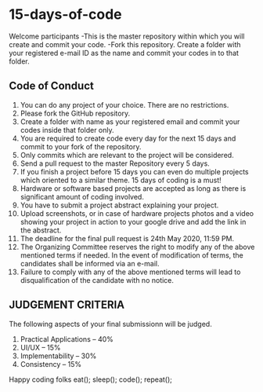 # 15-days-of-code
Welcome participants
-This is the master repository within which you will create and commit your code.
-Fork this repository. Create a folder with your registered e-mail ID as the name and commit your codes in to that folder.

## Code of Conduct
1)	 You can do any project of your choice. There are no restrictions.
2)	Please fork the GitHub repository.
3)	Create a folder with name as your registered email and commit your codes inside that folder only.
4)	You are required to create code every day for the next 15 days and commit to your fork of the repository.
5)	Only commits which are relevant to the project will be considered. 
6)	Send a pull request to the master Repository every 5 days.
7)	If you finish a project before 15 days you can even do multiple projects which oriented to a similar theme. 15 days of coding is a must!
8)	Hardware or software based projects are accepted as long as there is significant amount of coding involved.
9)	You have to submit a project abstract explaining your project. 
10)	Upload screenshots, or in case of hardware projects photos and a video showing your project in action to your google drive and add the link in the abstract.
11)	The deadline for the final pull request is 24th May 2020, 11:59 PM.
12)	The Organizing Committee reserves the right to modify any of the above mentioned terms if needed. In the event of modification of terms, the candidates shall be informed via an e-mail.
13)	Failure to comply with any of the above mentioned terms will lead to disqualification of the candidate with no notice.

## JUDGEMENT CRITERIA

The following aspects of your final submissionn will be judged.
1)	Practical Applications – 40%
2)	UI/UX – 15%
3)	Implementability – 30%
4)	Consistency – 15%

Happy coding folks
eat(); sleep(); code(); repeat();
